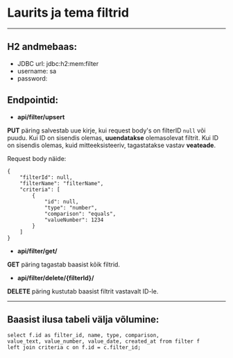 # Laurits ja tema filtrid
___

## H2 andmebaas:
- JDBC url: jdbc:h2:mem:filter
- username: sa
- password:  

## Endpointid:
- **api/filter/upsert**

**PUT** päring salvestab uue kirje, kui request body's on filterID `null` või puudu. 
Kui ID on sisendis olemas, **uuendatakse** olemasolevat filtrit.
Kui ID on sisendis olemas, kuid mitteeksisteeriv, tagastatakse vastav **veateade**.

Request body näide:
```
{
    "filterId": null,
    "filterName": "filterName",
    "criteria": [
        {
            "id": null,
            "type": "number",
            "comparison": "equals",
            "valueNumber": 1234
        }
    ]
}
```

- **api/filter/get/**

**GET** päring tagastab baasist kõik filtrid.

- **api/filter/delete/{filterId}/**

**DELETE** päring kustutab baasist filtrit vastavalt ID-le.

___
## Baasist ilusa tabeli välja võlumine:

```
select f.id as filter_id, name, type, comparison, 
value_text, value_number, value_date, created_at from filter f
left join criteria c on f.id = c.filter_id;
```
